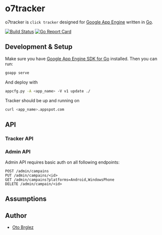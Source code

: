 # o7tracker

o7tracker is `click tracker` designed for [Google App Engine][gae] written in [Go].

[![Build Status][travis-ci-badge]][travis-ci]
[![Go Report Card][goreportcard-badge]][goreportcard]

## Development & Setup

Make sure you have [Google App Engine SDK for Go][gae-sdk-go] installed. Then you can run:

```bash
goapp serve
```

And deploy with

```bash
appcfg.py -A <app_name> -V v1 update ./
```

Tracker should be up and running on 

```bash
curl <app_name>.appspot.com
```

## API

### Tracker API

### Admin API

Admin API requires basic auth on all following endpoints:

```
POST /admin/campains
PUT /admin/campains/<id>
GET /admin/campains?platforms=Android,WindowsPhone
DELETE /admin/campain/<id>
```

## Assumptions


## Author

- [Oto Brglez](https://github.com/otobrglez)


[go]: https://golang.org/
[gae]: https://cloud.google.com/appengine/ 
[gae-sdk-go]: https://cloud.google.com/appengine/downloads#Google_App_Engine_SDK_for_Go
[travis-ci]: https://travis-ci.org/otobrglez/o7tracker
[travis-ci-badge]: https://travis-ci.org/otobrglez/o7tracker.svg?branch=master
[goreportcard-badge]: https://goreportcard.com/badge/otobrglez/o7tracker
[goreportcard]: https://goreportcard.com/report/otobrglez/o7tracker
